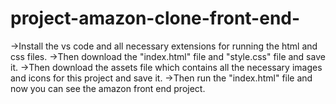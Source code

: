 # project-amazon-clone-front-end-
->Install the vs code and all necessary extensions for running the html and css files.
->Then download the "index.html" file and "style.css" file and save it.
->Then download the assets file which contains all the necessary images and icons for this project and save it.
->Then run the "index.html" file and now you can see the amazon front end project.
